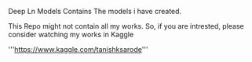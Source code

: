 Deep Ln Models
Contains The models i have created.

This Repo might not contain all my works. So, if you are intrested, please consider watching my works in Kaggle

'''https://www.kaggle.com/tanishksarode'''
